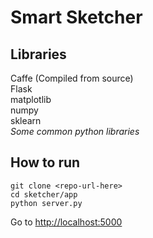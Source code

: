 # Smart Sketcher

## Libraries

Caffe (Compiled from source)  
Flask  
matplotlib  
numpy  
sklearn  
_Some common python libraries_

## How to run
~~~~
git clone <repo-url-here>
cd sketcher/app
python server.py
~~~~

Go to [http://localhost:5000](http://localhost:5000)